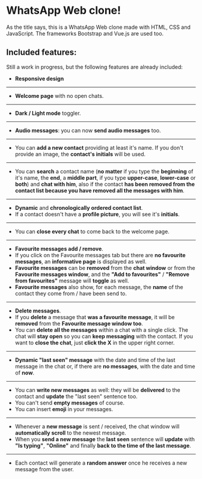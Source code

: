 # WhatsApp Web clone!
As the title says, this is a WhatsApp Web clone made with HTML, CSS and JavaScript. The frameworks Bootstrap and Vue.js are used too.

## Included features:
Still a work in progress, but the following features are already included:
- **Responsive design**
---
- **Welcome page** with no open chats.
---
- **Dark / Light mode** toggler.
---
- **Audio messages**: you can now **send audio messages** too.
---
- You can **add a new contact** providing at least it's name. If you don't provide an image, the **contact's initials** will be used.
---
- You can **search** a contact name (**no matter** if you type the **beginning** of it's name, the **end**, a **middle part**, if you type **upper-case**, **lower-case** or **both**) and **chat with him**, also if the contact **has been removed from the contact list because you have removed all the messages with him**.
---
- **Dynamic** and **chronologically ordered contact list**.
- If a contact doesn't have a **profile picture**, you will see it's **initials**.
---
- You can **close every chat** to come back to the welcome page.
---
- **Favourite messages add / remove**.
- If you click on the Favourite messages tab but there are **no favourite messages**, an **informative page** is displayed as well.
- **Favourite messages** can be **removed** from the **chat window** or from the **Favourite messages window**, and the **"Add to favourites"** / **"Remove from favourites"** message will **toggle** as well.
- **Favourite messages** also show, for each message, the **name** of the contact they come from / have been send to.
---
- **Delete messages**.
- If you **delete** a message that **was a favourite message**, it will be **removed** from the **Favourite message window too**.
- You can **delete all the messages** within a chat with a single click. The chat will **stay open** so you can **keep messaging** with the contact. If you want to **close the chat**, just **click the X** in the upper right corner.
---
- **Dynamic "last seen" message** with the date and time of the last message in the chat or, if there are **no messages**, with the date and time of **now**.
---
- You can **write new messages** as well: they will be **delivered** to the contact and **update** the "last seen" sentence too.
- You can't send **empty messages** of course.
- You can insert **emoji** in your messages.
---
- Whenever a **new message** is sent / received, the chat window will **automatically scroll** to the newest message.
- When you **send a new message** the **last seen** sentence will **update** with **"Is typing"**, **"Online"** and finally **back to the time of the last message**.
---
- Each contact will generate a **random answer** once he receives a new message from the user.
